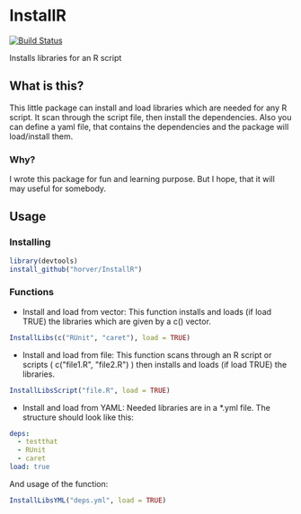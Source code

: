 # InstallR
[![Build Status](https://travis-ci.org/horver/InstallR.svg?branch=master)](https://travis-ci.org/horver/InstallR)

Installs libraries for an R script

## What is this?
This little package can install and load libraries which are needed for any R script. It scan through the script file, then install the dependencies. Also you can define a yaml file, that contains the dependencies and the package will load/install them.

### Why?
I wrote this package for fun and learning purpose. But I hope, that it will may useful for somebody.

## Usage

### Installing

```r
library(devtools)
install_github("horver/InstallR")
```

### Functions

- Install and load from vector:
This function installs and loads (if load TRUE) the libraries which are given by a c() vector.
```r
InstallLibs(c("RUnit", "caret"), load = TRUE)
```

- Install and load from file:
This function scans through an R script or scripts ( c("file1.R", "file2.R") ) then
installs and loads (if load TRUE) the libraries.
```r
InstallLibsScript("file.R", load = TRUE)
```

- Install and load from YAML:
Needed libraries are in a *.yml file. The structure should look like this:

```yaml
deps:
  - testthat
  - RUnit
  - caret
load: true
```
And usage of the function: 

```r
InstallLibsYML("deps.yml", load = TRUE)
```
